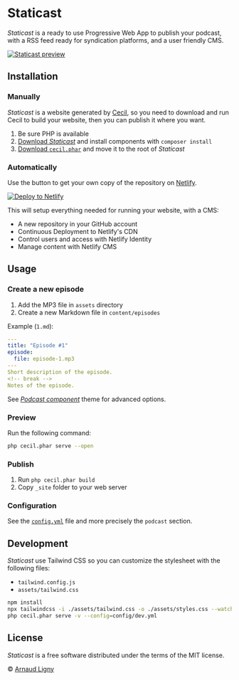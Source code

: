 # Staticast

_Staticast_ is a ready to use Progressive Web App to publish your podcast, with a RSS feed ready for syndication platforms, and a user friendly CMS.

[![Staticast preview](https://user-images.githubusercontent.com/80580/150656228-4e7b08e2-b3f3-4c54-9bb1-818260e88e19.png)](https://staticast.cecil.app)

## Installation

### Manually

_Staticast_ is a website generated by [Cecil](https://cecil.app), so you need to download and run Cecil to build your website, then you can publish it where you want.

1. Be sure PHP is available
2. [Download _Staticast_](https://github.com/Cecilapp/staticast/archive/master.zip) and install components with `composer install`
3. [Download `cecil.phar`](https://github.com/Cecilapp/Cecil/releases/latest/download/cecil.phar) and move it to the root of _Staticast_

### Automatically

Use the button to get your own copy of the repository on [Netlify](https://www.netlify.com).

[![Deploy to Netlify](https://www.netlify.com/img/deploy/button.svg)](https://app.netlify.com/start/deploy?repository=https://github.com/Cecilapp/staticast&stack=cms)

This will setup everything needed for running your website, with a CMS:

- A new repository in your GitHub account
- Continuous Deployment to Netlify's CDN
- Control users and access with Netlify Identity
- Manage content with Netlify CMS

## Usage

### Create a new episode

1. Add the MP3 file in `assets` directory
2. Create a new Markdown file in `content/episodes`

Example (`1.md`):

```yaml
---
title: "Episode #1"
episode:
  file: episode-1.mp3
---
Short description of the episode.
<!-- break -->
Notes of the episode.
```

See _[Podcast component](https://github.com/Cecilapp/theme-podcast#usage)_ theme for advanced options.

### Preview

Run the following command:

```bash
php cecil.phar serve --open
```

### Publish

1. Run `php cecil.phar build`
2. Copy `_site` folder to your web server

### Configuration

See the [`config.yml`](https://github.com/Cecilapp/staticast/blob/master/config.yml) file and more precisely the `podcast` section.

## Development

_Staticast_ use Tailwind CSS so you can customize the stylesheet with the following files:

- `tailwind.config.js`
- `assets/tailwind.css`

```bash
npm install
npx tailwindcss -i ./assets/tailwind.css -o ./assets/styles.css --watch
php cecil.phar serve -v --config=config/dev.yml
```

## License

_Staticast_ is a free software distributed under the terms of the MIT license.

© [Arnaud Ligny](https://arnaudligny.fr)
